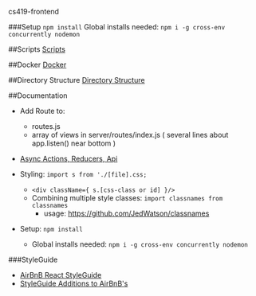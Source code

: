 cs419-frontend


###Setup
```npm install```
Global installs needed:
```npm i -g cross-env concurrently nodemon```


##Scripts
[Scripts](./docs/scripts.md)

##Docker
[Docker](./docs/docker.md)

##Directory Structure
[Directory Structure](./docs/directory.md)

##Documentation
* Add Route to:
    * routes.js
    * array of views in server/routes/index.js ( several lines about app.listen() near bottom )
* [Async Actions, Reducers, Api](./docs/async.md)

* Styling: ```import s from './[file].css;```
    * ```<div className={ s.[css-class or id] }/>```
    * Combining multiple style classes: ```import classnames from classnames```
      * usage: https://github.com/JedWatson/classnames
* Setup:  ```npm install```
  * Global installs needed:   ```npm i -g cross-env concurrently nodemon```

###StyleGuide

* [AirBnB React StyleGuide](./docs/Airbnb-React-JSX-Style-Guide.md)
* [StyleGuide Additions to AirBnB's](./docs/react-style-guide.md)
